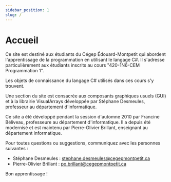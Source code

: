 ```yaml
---
sidebar_position: 1
slug: /
---
```


# Accueil

Ce site est destiné aux étudiants du Cégep Édouard-Montpetit qui abordent l'apprentissage de la programmation en utilisant le langage C#. Il s'adresse particulièrement aux étudiants inscrits au cours "420-1N6-CEM Programmation 1".

Les objets de connaissance du langage C# utilisés dans ces cours s'y trouvent.

Une section du site est consacrée aux composants graphiques usuels (GUI) et à la librairie VisualArrays développée par Stéphane Desmeules, professeur au département d'informatique.

Ce site a été développé pendant la session d'automne 2010 par Francine Béliveau, professeure au département d'informatique. Il a depuis été modernisé et est maintenu par Pierre-Olivier Brillant, enseignant au département informatique.
 
Pour toutes questions ou suggestions, communiquez avec les personnes suivantes : 

- Stéphane Desmeules : stephane.desmeules@cegepmontpetit.ca
- Pierre-Olivier Brillant : po.brillant@cegepmontpetit.ca

Bon apprentissage !
